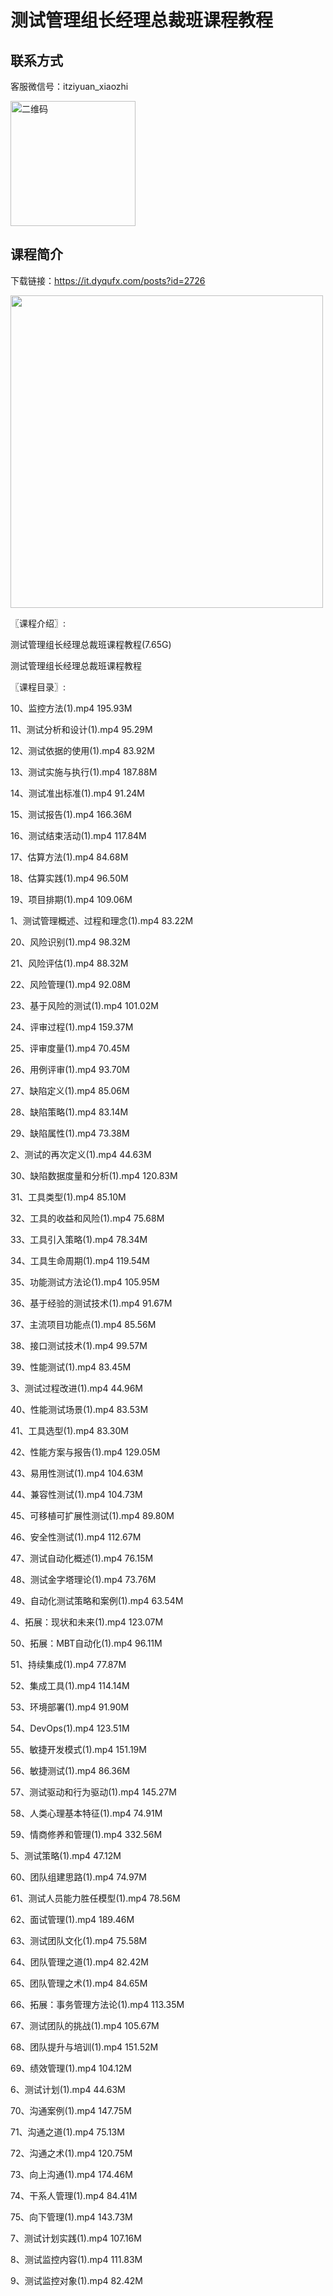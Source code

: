# 测试管理组长经理总裁班课程教程

## 联系方式

客服微信号：itziyuan_xiaozhi

<img src="https://ziyuanyun.oss-cn-guangzhou.aliyuncs.com/common/20240614073449/666b82192834a.jpg" width="200" height="200" alt="二维码">

## 课程简介

下载链接：https://it.dyqufx.com/posts?id=2726

<img src="https://ziyuanyun.oss-cn-guangzhou.aliyuncs.com/yun/20240515184243/664491a3adbb1.jpg" width="500" alt="">

  〖课程介绍〗:

 测试管理组长经理总裁班课程教程(7.65G)

 测试管理组长经理总裁班课程教程



 〖课程目录〗:

 10、监控方法(1).mp4 195.93M

 11、测试分析和设计(1).mp4 95.29M

 12、测试依据的使用(1).mp4 83.92M

 13、测试实施与执行(1).mp4 187.88M

 14、测试准出标准(1).mp4 91.24M

 15、测试报告(1).mp4 166.36M

 16、测试结束活动(1).mp4 117.84M

 17、估算方法(1).mp4 84.68M

 18、估算实践(1).mp4 96.50M

 19、项目排期(1).mp4 109.06M

 1、测试管理概述、过程和理念(1).mp4 83.22M

 20、风险识别(1).mp4 98.32M

 21、风险评估(1).mp4 88.32M

 22、风险管理(1).mp4 92.08M

 23、基于风险的测试(1).mp4 101.02M

 24、评审过程(1).mp4 159.37M

 25、评审度量(1).mp4 70.45M

 26、用例评审(1).mp4 93.70M

 27、缺陷定义(1).mp4 85.06M

 28、缺陷策略(1).mp4 83.14M

 29、缺陷属性(1).mp4 73.38M

 2、测试的再次定义(1).mp4 44.63M

 30、缺陷数据度量和分析(1).mp4 120.83M

 31、工具类型(1).mp4 85.10M

 32、工具的收益和风险(1).mp4 75.68M

 33、工具引入策略(1).mp4 78.34M

 34、工具生命周期(1).mp4 119.54M

 35、功能测试方法论(1).mp4 105.95M

 36、基于经验的测试技术(1).mp4 91.67M

 37、主流项目功能点(1).mp4 85.56M

 38、接口测试技术(1).mp4 99.57M

 39、性能测试(1).mp4 83.45M

 3、测试过程改进(1).mp4 44.96M

 40、性能测试场景(1).mp4 83.53M

 41、工具选型(1).mp4 83.30M

 42、性能方案与报告(1).mp4 129.05M

 43、易用性测试(1).mp4 104.63M

 44、兼容性测试(1).mp4 104.73M

 45、可移植可扩展性测试(1).mp4 89.80M

 46、安全性测试(1).mp4 112.67M

 47、测试自动化概述(1).mp4 76.15M

 48、测试金字塔理论(1).mp4 73.76M

 49、自动化测试策略和案例(1).mp4 63.54M

 4、拓展：现状和未来(1).mp4 123.07M

 50、拓展：MBT自动化(1).mp4 96.11M

 51、持续集成(1).mp4 77.87M

 52、集成工具(1).mp4 114.14M

 53、环境部署(1).mp4 91.90M

 54、DevOps(1).mp4 123.51M

 55、敏捷开发模式(1).mp4 151.19M

 56、敏捷测试(1).mp4 86.36M

 57、测试驱动和行为驱动(1).mp4 145.27M

 58、人类心理基本特征(1).mp4 74.91M

 59、情商修养和管理(1).mp4 332.56M

 5、测试策略(1).mp4 47.12M

 60、团队组建思路(1).mp4 74.97M

 61、测试人员能力胜任模型(1).mp4 78.56M

 62、面试管理(1).mp4 189.46M

 63、测试团队文化(1).mp4 75.58M

 64、团队管理之道(1).mp4 82.42M

 65、团队管理之术(1).mp4 84.65M

 66、拓展：事务管理方法论(1).mp4 113.35M

 67、测试团队的挑战(1).mp4 105.67M

 68、团队提升与培训(1).mp4 151.52M

 69、绩效管理(1).mp4 104.12M

 6、测试计划(1).mp4 44.63M

 70、沟通案例(1).mp4 147.75M

 71、沟通之道(1).mp4 75.13M

 72、沟通之术(1).mp4 120.75M

 73、向上沟通(1).mp4 174.46M

 74、干系人管理(1).mp4 84.41M

 75、向下管理(1).mp4 143.73M

 7、测试计划实践(1).mp4 107.16M

 8、测试监控内容(1).mp4 111.83M

 9、测试监控对象(1).mp4 82.42M

  